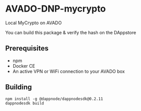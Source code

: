 # AVADO-DNP-mycrypto

Local MyCrypto on AVADO

You can build this package & verify the hash on the DAppstore

## Prerequisites

- npm
- Docker CE
- An active VPN or WiFi connection to your AVADO box

## Building

```
npm install -g @dappnode/dappnodesdk@0.2.11
dappnodesdk build
```

